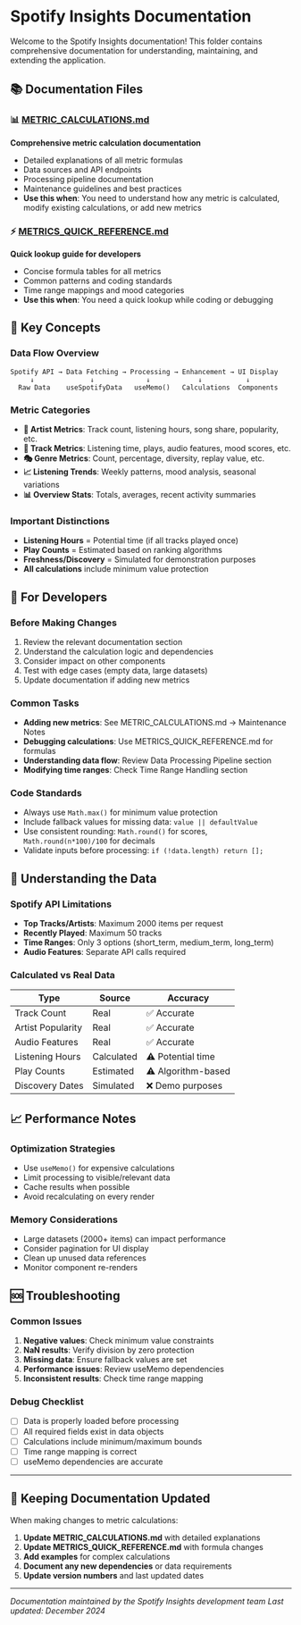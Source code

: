 # Spotify Insights Documentation

Welcome to the Spotify Insights documentation! This folder contains comprehensive documentation for understanding, maintaining, and extending the application.

## 📚 Documentation Files

### 📊 [METRIC_CALCULATIONS.md](./METRIC_CALCULATIONS.md)
**Comprehensive metric calculation documentation**
- Detailed explanations of all metric formulas
- Data sources and API endpoints
- Processing pipeline documentation
- Maintenance guidelines and best practices
- **Use this when**: You need to understand how any metric is calculated, modify existing calculations, or add new metrics

### ⚡ [METRICS_QUICK_REFERENCE.md](./METRICS_QUICK_REFERENCE.md)
**Quick lookup guide for developers**
- Concise formula tables for all metrics
- Common patterns and coding standards
- Time range mappings and mood categories
- **Use this when**: You need a quick lookup while coding or debugging

## 🎯 Key Concepts

### Data Flow Overview
```
Spotify API → Data Fetching → Processing → Enhancement → UI Display
     ↓              ↓             ↓            ↓           ↓
  Raw Data    useSpotifyData   useMemo()   Calculations  Components
```

### Metric Categories
- **🎤 Artist Metrics**: Track count, listening hours, song share, popularity, etc.
- **🎵 Track Metrics**: Listening time, plays, audio features, mood scores, etc.
- **🎭 Genre Metrics**: Count, percentage, diversity, replay value, etc.
- **📈 Listening Trends**: Weekly patterns, mood analysis, seasonal variations
- **📊 Overview Stats**: Totals, averages, recent activity summaries

### Important Distinctions
- **Listening Hours** = Potential time (if all tracks played once)
- **Play Counts** = Estimated based on ranking algorithms
- **Freshness/Discovery** = Simulated for demonstration purposes
- **All calculations** include minimum value protection

## 🔧 For Developers

### Before Making Changes
1. Review the relevant documentation section
2. Understand the calculation logic and dependencies
3. Consider impact on other components
4. Test with edge cases (empty data, large datasets)
5. Update documentation if adding new metrics

### Common Tasks
- **Adding new metrics**: See METRIC_CALCULATIONS.md → Maintenance Notes
- **Debugging calculations**: Use METRICS_QUICK_REFERENCE.md for formulas
- **Understanding data flow**: Review Data Processing Pipeline section
- **Modifying time ranges**: Check Time Range Handling section

### Code Standards
- Always use `Math.max()` for minimum value protection
- Include fallback values for missing data: `value || defaultValue`
- Use consistent rounding: `Math.round()` for scores, `Math.round(n*100)/100` for decimals
- Validate inputs before processing: `if (!data.length) return [];`

## 🎵 Understanding the Data

### Spotify API Limitations
- **Top Tracks/Artists**: Maximum 2000 items per request
- **Recently Played**: Maximum 50 tracks
- **Time Ranges**: Only 3 options (short_term, medium_term, long_term)
- **Audio Features**: Separate API calls required

### Calculated vs Real Data
| Type | Source | Accuracy |
|------|--------|----------|
| Track Count | Real | ✅ Accurate |
| Artist Popularity | Real | ✅ Accurate |
| Audio Features | Real | ✅ Accurate |
| Listening Hours | Calculated | ⚠️ Potential time |
| Play Counts | Estimated | ⚠️ Algorithm-based |
| Discovery Dates | Simulated | ❌ Demo purposes |

## 📈 Performance Notes

### Optimization Strategies
- Use `useMemo()` for expensive calculations
- Limit processing to visible/relevant data
- Cache results when possible
- Avoid recalculating on every render

### Memory Considerations
- Large datasets (2000+ items) can impact performance
- Consider pagination for UI display
- Clean up unused data references
- Monitor component re-renders

## 🆘 Troubleshooting

### Common Issues
1. **Negative values**: Check minimum value constraints
2. **NaN results**: Verify division by zero protection
3. **Missing data**: Ensure fallback values are set
4. **Performance issues**: Review useMemo dependencies
5. **Inconsistent results**: Check time range mapping

### Debug Checklist
- [ ] Data is properly loaded before processing
- [ ] All required fields exist in data objects
- [ ] Calculations include minimum/maximum bounds
- [ ] Time range mapping is correct
- [ ] useMemo dependencies are accurate

---

## 🔄 Keeping Documentation Updated

When making changes to metric calculations:

1. **Update METRIC_CALCULATIONS.md** with detailed explanations
2. **Update METRICS_QUICK_REFERENCE.md** with formula changes
3. **Add examples** for complex calculations
4. **Document any new dependencies** or data requirements
5. **Update version numbers** and last updated dates

---

*Documentation maintained by the Spotify Insights development team*
*Last updated: December 2024* 